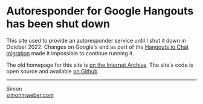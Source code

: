# Autoresponder for Google Hangouts has been shut down

This site used to provide an autoresponder service until I shut it down in October 2022.
Changes on Google's end as part of the [Hangouts to Chat migration](https://support.google.com/chat/answer/9854901) made it impossible to continue running it.

The old homepage for this site is <a href="https://web.archive.org/web/20220706182014/https://gchat.simon.codes/">on the Internet Archive</a>.
The site's code is open source and available [on Github](https://github.com/simon-weber/gchatautorespond).

---
Simon<br/>
<a href="https://www.simonmweber.com">simonmweber.com</a>
